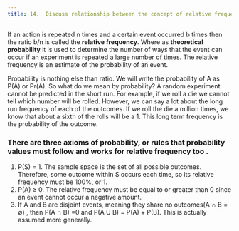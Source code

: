 ```yaml
---
title: 14.  Discuss relationship between the concept of relative frequency and probability. Note. How defining axioms of probability do correspond to actual properties of the relative frequency
---
```


If an action is repeated n times and a certain event occurred b times then the ratio b/n is called the **relative frequency**.
Where as **theoretical probability** it is used to determine the number of ways that the event can occur if an experiment is repeated a large number of times. The relative frequency is an estimate of the probability of an event.

Probability is nothing else than ratio. We will write the probability of A as P(A) or Pr(A). So
what do we mean by probability? A random experiment cannot be predicted in the short run. For example, if
we roll a die we cannot tell which number will be rolled. However, we can say a lot about the long run
frequency of each of the outcomes. If we roll the die a million times, we know that about a sixth of the rolls will
be a 1. This long term frequency is the probability of the outcome.

### There are three axioms of probability, or rules that probability values must follow and works for relative frequency too .
1. P(S) = 1. The sample space is the set of all possible outcomes. Therefore, some outcome within S
occurs each time, so its relative frequency must be 100%, or 1.
2. P(A) ≥ 0. The relative frequency must be equal to or greater than 0 since an event cannot occur a
negative amount.
3. If A and B are disjoint events, meaning they share no outcomes(A ∩ B = ∅)
, then P(A ∩ B) =0 and P(A U B) = P(A) + P(B). This is actually assumed more generally.



